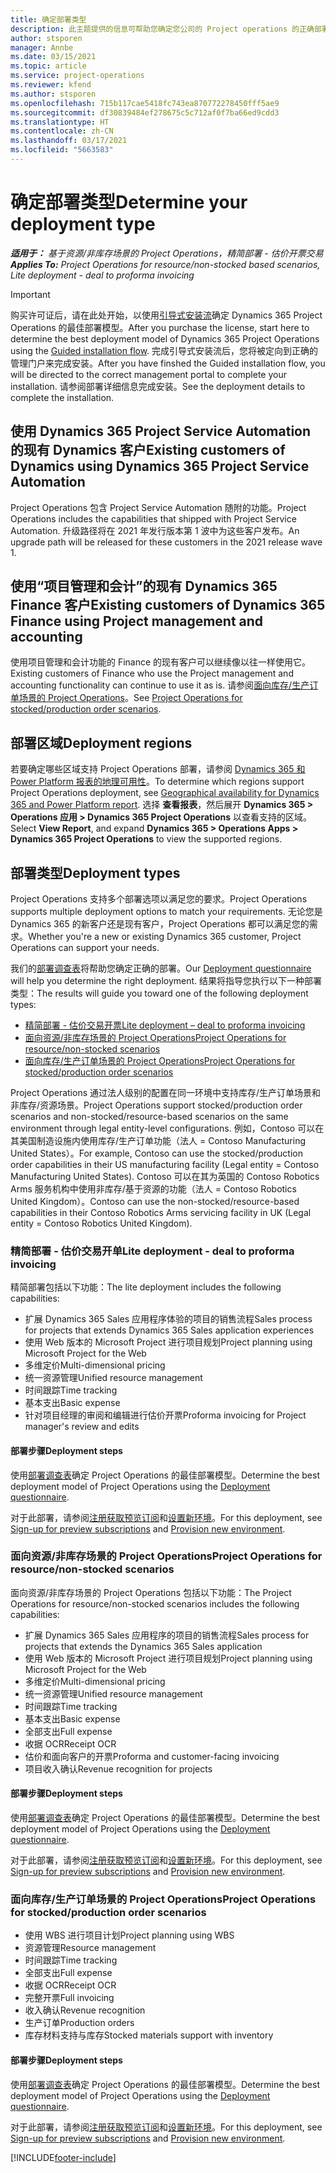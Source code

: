 ```yaml
---
title: 确定部署类型
description: 此主题提供的信息可帮助您确定您公司的 Project operations 的正确部署类型。
author: stsporen
manager: Annbe
ms.date: 03/15/2021
ms.topic: article
ms.service: project-operations
ms.reviewer: kfend
ms.author: stsporen
ms.openlocfilehash: 715b117cae5418fc743ea870772278450fff5ae9
ms.sourcegitcommit: df30839484ef278675c5c712af0f7ba66ed9cdd3
ms.translationtype: HT
ms.contentlocale: zh-CN
ms.lasthandoff: 03/17/2021
ms.locfileid: "5663583"
---
```

# <a name="determine-your-deployment-type"></a><span data-ttu-id="f2c81-103">确定部署类型</span><span class="sxs-lookup"><span data-stu-id="f2c81-103">Determine your deployment type</span></span>

<span data-ttu-id="f2c81-104">_**适用于：** 基于资源/非库存场景的 Project Operations，精简部署 - 估价开票交易_</span><span class="sxs-lookup"><span data-stu-id="f2c81-104">_**Applies To:** Project Operations for resource/non-stocked based scenarios, Lite deployment - deal to proforma invoicing_</span></span>

> [!IMPORTANT]
> <span data-ttu-id="f2c81-105">购买许可证后，请在此处开始，以使用[引导式安装流](https://aka.ms/provisionprojectoperations)确定 Dynamics 365 Project Operations 的最佳部署模型。</span><span class="sxs-lookup"><span data-stu-id="f2c81-105">After you purchase the license, start here to determine the best deployment model of Dynamics 365 Project Operations using the [Guided installation flow](https://aka.ms/provisionprojectoperations).</span></span>
> <span data-ttu-id="f2c81-106">完成引导式安装流后，您将被定向到正确的管理门户来完成安装。</span><span class="sxs-lookup"><span data-stu-id="f2c81-106">After you have finshed the Guided installation flow, you will be directed to the correct management portal to complete your installation.</span></span> <span data-ttu-id="f2c81-107">请参阅部署详细信息完成安装。</span><span class="sxs-lookup"><span data-stu-id="f2c81-107">See the deployment details to complete the installation.</span></span>


## <a name="existing-customers-of-dynamics-using-dynamics-365-project-service-automation"></a><span data-ttu-id="f2c81-108">使用 Dynamics 365 Project Service Automation 的现有 Dynamics 客户</span><span class="sxs-lookup"><span data-stu-id="f2c81-108">Existing customers of Dynamics using Dynamics 365 Project Service Automation</span></span>
<span data-ttu-id="f2c81-109">Project Operations 包含 Project Service Automation 随附的功能。</span><span class="sxs-lookup"><span data-stu-id="f2c81-109">Project Operations includes the capabilities that shipped with Project Service Automation.</span></span> <span data-ttu-id="f2c81-110">升级路径将在 2021 年发行版本第 1 波中为这些客户发布。</span><span class="sxs-lookup"><span data-stu-id="f2c81-110">An upgrade path will be released for these customers in the 2021 release wave 1.</span></span>

## <a name="existing-customers-of-dynamics-365-finance-using-project-management-and-accounting"></a><span data-ttu-id="f2c81-111">使用“项目管理和会计”的现有 Dynamics 365 Finance 客户</span><span class="sxs-lookup"><span data-stu-id="f2c81-111">Existing customers of Dynamics 365 Finance using Project management and accounting</span></span> 

<span data-ttu-id="f2c81-112">使用项目管理和会计功能的 Finance 的现有客户可以继续像以往一样使用它。</span><span class="sxs-lookup"><span data-stu-id="f2c81-112">Existing customers of Finance who use the Project management and accounting functionality can continue to use it as is.</span></span> <span data-ttu-id="f2c81-113">请参阅[面向库存/生产订单场景的 Project Operations](#pma)。</span><span class="sxs-lookup"><span data-stu-id="f2c81-113">See [Project Operations for stocked/production order scenarios](#pma).</span></span>


## <a name="deployment-regions"></a><span data-ttu-id="f2c81-114">部署区域</span><span class="sxs-lookup"><span data-stu-id="f2c81-114">Deployment regions</span></span>
<span data-ttu-id="f2c81-115">若要确定哪些区域支持 Project Operations 部署，请参阅 [Dynamics 365 和 Power Platform 报表的地理可用性](https://dynamics.microsoft.com/en-us/geographic-availability/)。</span><span class="sxs-lookup"><span data-stu-id="f2c81-115">To determine which regions support Project Operations deployment, see [Geographical availability for Dynamics 365 and Power Platform report](https://dynamics.microsoft.com/en-us/geographic-availability/).</span></span> <span data-ttu-id="f2c81-116">选择 **查看报表**，然后展开 **Dynamics 365 > Operations 应用 > Dynamics 365 Project Operations** 以查看支持的区域。</span><span class="sxs-lookup"><span data-stu-id="f2c81-116">Select **View Report**, and expand **Dynamics 365 > Operations Apps > Dynamics 365 Project Operations** to view the supported regions.</span></span>

## <a name="deployment-types"></a><span data-ttu-id="f2c81-117">部署类型</span><span class="sxs-lookup"><span data-stu-id="f2c81-117">Deployment types</span></span>
<span data-ttu-id="f2c81-118">Project Operations 支持多个部署选项以满足您的要求。</span><span class="sxs-lookup"><span data-stu-id="f2c81-118">Project Operations supports multiple deployment options to match your requirements.</span></span> <span data-ttu-id="f2c81-119">无论您是 Dynamics 365 的新客户还是现有客户，Project Operations 都可以满足您的需求。</span><span class="sxs-lookup"><span data-stu-id="f2c81-119">Whether you're a new or existing Dynamics 365 customer, Project Operations can support your needs.</span></span>

<span data-ttu-id="f2c81-120">我们的[部署调查表](https://aka.ms/provisionprojectoperations)将帮助您确定正确的部署。</span><span class="sxs-lookup"><span data-stu-id="f2c81-120">Our [Deployment questionnaire](https://aka.ms/provisionprojectoperations) will help you determine the right deployment.</span></span> <span data-ttu-id="f2c81-121">结果将指导您执行以下一种部署类型：</span><span class="sxs-lookup"><span data-stu-id="f2c81-121">The results will guide you toward one of the following deployment types:</span></span>

- [<span data-ttu-id="f2c81-122">精简部署 - 估价交易开票</span><span class="sxs-lookup"><span data-stu-id="f2c81-122">Lite deployment – deal to proforma invoicing</span></span>](#lite)
- [<span data-ttu-id="f2c81-123">面向资源/非库存场景的 Project Operations</span><span class="sxs-lookup"><span data-stu-id="f2c81-123">Project Operations for resource/non-stocked scenarios</span></span>](#integrated)
- [<span data-ttu-id="f2c81-124">面向库存/生产订单场景的 Project Operations</span><span class="sxs-lookup"><span data-stu-id="f2c81-124">Project Operations for stocked/production order scenarios</span></span>](#pma)

<span data-ttu-id="f2c81-125">Project Operations 通过法人级别的配置在同一环境中支持库存/生产订单场景和非库存/资源场景。</span><span class="sxs-lookup"><span data-stu-id="f2c81-125">Project Operations support stocked/production order scenarios and non-stocked/resource-based scenarios on the same environment through legal entity-level configurations.</span></span> <span data-ttu-id="f2c81-126">例如，Contoso 可以在其美国制造设施内使用库存/生产订单功能（法人 = Contoso Manufacturing United States）。</span><span class="sxs-lookup"><span data-stu-id="f2c81-126">For example, Contoso can use the stocked/production order capabilities in their US manufacturing facility (Legal entity = Contoso Manufacturing United States).</span></span> <span data-ttu-id="f2c81-127">Contoso 可以在其为英国的 Contoso Robotics Arms 服务机构中使用非库存/基于资源的功能（法人 = Contoso Robotics United Kingdom）。</span><span class="sxs-lookup"><span data-stu-id="f2c81-127">Contoso can use the non-stocked/resource-based capabilities in their Contoso Robotics Arms servicing facility in UK (Legal entity = Contoso Robotics United Kingdom).</span></span>

### <a name="lite-deployment---deal-to-proforma-invoicing"></a><a  name="lite"></a><span data-ttu-id="f2c81-128">精简部署 - 估价交易开单</span><span class="sxs-lookup"><span data-stu-id="f2c81-128">Lite deployment - deal to proforma invoicing</span></span>

<span data-ttu-id="f2c81-129">精简部署包括以下功能：</span><span class="sxs-lookup"><span data-stu-id="f2c81-129">The lite deployment includes the following capabilities:</span></span>

- <span data-ttu-id="f2c81-130">扩展 Dynamics 365 Sales 应用程序体验的项目的销售流程</span><span class="sxs-lookup"><span data-stu-id="f2c81-130">Sales process for projects that extends Dynamics 365 Sales application experiences</span></span>
- <span data-ttu-id="f2c81-131">使用 Web 版本的 Microsoft Project 进行项目规划</span><span class="sxs-lookup"><span data-stu-id="f2c81-131">Project planning using Microsoft Project for the Web</span></span>
- <span data-ttu-id="f2c81-132">多维定价</span><span class="sxs-lookup"><span data-stu-id="f2c81-132">Multi-dimensional pricing</span></span>
- <span data-ttu-id="f2c81-133">统一资源管理</span><span class="sxs-lookup"><span data-stu-id="f2c81-133">Unified resource management</span></span>
- <span data-ttu-id="f2c81-134">时间跟踪</span><span class="sxs-lookup"><span data-stu-id="f2c81-134">Time tracking</span></span>
- <span data-ttu-id="f2c81-135">基本支出</span><span class="sxs-lookup"><span data-stu-id="f2c81-135">Basic expense</span></span>
- <span data-ttu-id="f2c81-136">针对项目经理的审阅和编辑进行估价开票</span><span class="sxs-lookup"><span data-stu-id="f2c81-136">Proforma invoicing for Project manager's review and edits</span></span> 

#### <a name="deployment-steps"></a><span data-ttu-id="f2c81-137">部署步骤</span><span class="sxs-lookup"><span data-stu-id="f2c81-137">Deployment steps</span></span>
<span data-ttu-id="f2c81-138">使用[部署调查表](https://aka.ms/provisionprojectoperations)确定 Project Operations 的最佳部署模型。</span><span class="sxs-lookup"><span data-stu-id="f2c81-138">Determine the best deployment model of Project Operations using the [Deployment questionnaire](https://aka.ms/provisionprojectoperations).</span></span>

<span data-ttu-id="f2c81-139">对于此部署，请参阅[注册获取预览订阅](lite-preview-subscription-sign-up.md)和[设置新环境](lite-deployment.md)。</span><span class="sxs-lookup"><span data-stu-id="f2c81-139">For this deployment, see [Sign-up for preview subscriptions](lite-preview-subscription-sign-up.md) and [Provision new environment](lite-deployment.md).</span></span> 


### <a name="project-operations-for-resourcenon-stocked-scenarios"></a><a name="integrated"></a><span data-ttu-id="f2c81-140">面向资源/非库存场景的 Project Operations</span><span class="sxs-lookup"><span data-stu-id="f2c81-140">Project Operations for resource/non-stocked scenarios</span></span>
<span data-ttu-id="f2c81-141">面向资源/非库存场景的 Project Operations 包括以下功能：</span><span class="sxs-lookup"><span data-stu-id="f2c81-141">The Project Operations for resource/non-stocked scenarios includes the following capabilities:</span></span>
 
- <span data-ttu-id="f2c81-142">扩展 Dynamics 365 Sales 应用程序的项目的销售流程</span><span class="sxs-lookup"><span data-stu-id="f2c81-142">Sales process for projects that extends the Dynamics 365 Sales application</span></span>
- <span data-ttu-id="f2c81-143">使用 Web 版本的 Microsoft Project 进行项目规划</span><span class="sxs-lookup"><span data-stu-id="f2c81-143">Project planning using Microsoft Project for the Web</span></span>
- <span data-ttu-id="f2c81-144">多维定价</span><span class="sxs-lookup"><span data-stu-id="f2c81-144">Multi-dimensional pricing</span></span>
- <span data-ttu-id="f2c81-145">统一资源管理</span><span class="sxs-lookup"><span data-stu-id="f2c81-145">Unified resource management</span></span>
- <span data-ttu-id="f2c81-146">时间跟踪</span><span class="sxs-lookup"><span data-stu-id="f2c81-146">Time tracking</span></span>
- <span data-ttu-id="f2c81-147">基本支出</span><span class="sxs-lookup"><span data-stu-id="f2c81-147">Basic expense</span></span>
- <span data-ttu-id="f2c81-148">全部支出</span><span class="sxs-lookup"><span data-stu-id="f2c81-148">Full expense</span></span>
- <span data-ttu-id="f2c81-149">收据 OCR</span><span class="sxs-lookup"><span data-stu-id="f2c81-149">Receipt OCR</span></span>
- <span data-ttu-id="f2c81-150">估价和面向客户的开票</span><span class="sxs-lookup"><span data-stu-id="f2c81-150">Proforma and customer-facing invoicing</span></span> 
- <span data-ttu-id="f2c81-151">项目收入确认</span><span class="sxs-lookup"><span data-stu-id="f2c81-151">Revenue recognition for projects</span></span>

#### <a name="deployment-steps"></a><span data-ttu-id="f2c81-152">部署步骤</span><span class="sxs-lookup"><span data-stu-id="f2c81-152">Deployment steps</span></span>
<span data-ttu-id="f2c81-153">使用[部署调查表](https://aka.ms/provisionprojectoperations)确定 Project Operations 的最佳部署模型。</span><span class="sxs-lookup"><span data-stu-id="f2c81-153">Determine the best deployment model of Project Operations using the [Deployment questionnaire](https://aka.ms/provisionprojectoperations).</span></span>

<span data-ttu-id="f2c81-154">对于此部署，请参阅[注册获取预览订阅](resource-sign-up-preview-subscription.md)和[设置新环境](resource-provision-new-environment.md)。</span><span class="sxs-lookup"><span data-stu-id="f2c81-154">For this deployment, see [Sign-up for preview subscriptions](resource-sign-up-preview-subscription.md) and [Provision new environment](resource-provision-new-environment.md).</span></span> 


### <a name="project-operations-for-stockedproduction-order-scenarios"></a><a name="pma"></a><span data-ttu-id="f2c81-155">面向库存/生产订单场景的 Project Operations</span><span class="sxs-lookup"><span data-stu-id="f2c81-155">Project Operations for stocked/production order scenarios</span></span>

- <span data-ttu-id="f2c81-156">使用 WBS 进行项目计划</span><span class="sxs-lookup"><span data-stu-id="f2c81-156">Project planning using WBS</span></span>
- <span data-ttu-id="f2c81-157">资源管理</span><span class="sxs-lookup"><span data-stu-id="f2c81-157">Resource management</span></span>
- <span data-ttu-id="f2c81-158">时间跟踪</span><span class="sxs-lookup"><span data-stu-id="f2c81-158">Time tracking</span></span>
- <span data-ttu-id="f2c81-159">全部支出</span><span class="sxs-lookup"><span data-stu-id="f2c81-159">Full expense</span></span>
- <span data-ttu-id="f2c81-160">收据 OCR</span><span class="sxs-lookup"><span data-stu-id="f2c81-160">Receipt OCR</span></span>
- <span data-ttu-id="f2c81-161">完整开票</span><span class="sxs-lookup"><span data-stu-id="f2c81-161">Full invoicing</span></span>
- <span data-ttu-id="f2c81-162">收入确认</span><span class="sxs-lookup"><span data-stu-id="f2c81-162">Revenue recognition</span></span>
- <span data-ttu-id="f2c81-163">生产订单</span><span class="sxs-lookup"><span data-stu-id="f2c81-163">Production orders</span></span>
- <span data-ttu-id="f2c81-164">库存材料支持与库存</span><span class="sxs-lookup"><span data-stu-id="f2c81-164">Stocked materials support with inventory</span></span>

#### <a name="deployment-steps"></a><span data-ttu-id="f2c81-165">部署步骤</span><span class="sxs-lookup"><span data-stu-id="f2c81-165">Deployment steps</span></span>
<span data-ttu-id="f2c81-166">使用[部署调查表](https://aka.ms/provisionprojectoperations)确定 Project Operations 的最佳部署模型。</span><span class="sxs-lookup"><span data-stu-id="f2c81-166">Determine the best deployment model of Project Operations using the [Deployment questionnaire](https://aka.ms/provisionprojectoperations).</span></span>

<span data-ttu-id="f2c81-167">对于此部署，请参阅[注册获取预览订阅](https://docs.microsoft.com/dynamics365/fin-ops-core/dev-itpro/dev-tools/sign-up-preview-subscription?toc=/dynamics365/finance/toc.json)和[设置新环境](https://docs.microsoft.com/dynamics365/fin-ops-core/dev-itpro/deployment/deploy-demo-environment?toc=/dynamics365/finance/toc.json)。</span><span class="sxs-lookup"><span data-stu-id="f2c81-167">For this deployment, see [Sign-up for preview subscriptions](https://docs.microsoft.com/dynamics365/fin-ops-core/dev-itpro/dev-tools/sign-up-preview-subscription?toc=/dynamics365/finance/toc.json) and [Provision new environment](https://docs.microsoft.com/dynamics365/fin-ops-core/dev-itpro/deployment/deploy-demo-environment?toc=/dynamics365/finance/toc.json).</span></span> 



[!INCLUDE[footer-include](../includes/footer-banner.md)]
